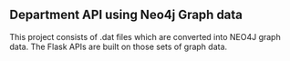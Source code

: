 ## Department API using Neo4j Graph data

This project consists of .dat files which are converted into NEO4J graph data. The Flask APIs are built on those sets of graph data.
